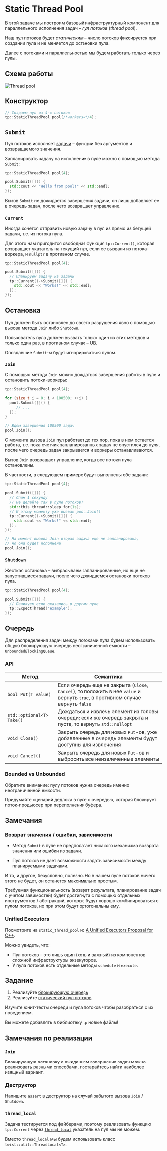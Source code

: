# Static Thread Pool

В этой задаче мы построим базовый инфраструктурный компонент для параллельного исполнения задач – _пул потоков_ (_thread pool_).

Наш пул потоков будет _статическим_ – число потоков фиксируется при создании пула и не меняется до остановки пула.

Далее с потоками и параллельностью мы будем работать только через пулы.

## Схема работы

![Thread pool](images/thread_pool.png)

## Конструктор

```cpp
// Создаем пул из 4-х потоков
tp::StaticThreadPool pool{/*workers=*/4};
```

## `Submit`

Пул потоков исполняет [задачи](tp/task.hpp) – функции без аргументов и возвращаемого значения.

Запланировать задачу на исполнение в пуле можно с помощью метода `Submit`:

```cpp
tp::StaticThreadPool pool{4};

pool.Submit([]() {
  std::cout << "Hello from pool!" << std::endl;
});
```

Вызов `Submit` не дожидается завершения задачи, он лишь добавляет ее в очередь задач, после чего возвращает управление.

### `Current`

Иногда хочется отправить новую задачу в пул из прямо из бегущей задачи, т.е. из потока пула. 

Для этого нам пригодится свободная функция `tp::Current()`, которая возвращает указатель на текущий пул, если ее вызвали из потока-воркера, и `nullptr` в противном случае.

```cpp
tp::StaticThreadPool pool{4};

pool.Submit([]() {
  // Планируем задачу из задачи
  tp::Current()->Submit([]() {
    std::cout << "Works!" << std::endl;
  });
});
```

## Остановка

Пул должен быть остановлен до своего разрушения явно с помощью вызова метода `Join` либо `Shutdown`.

Пользователь пула должен вызвать только один из этих методов и только один раз, в противном случае – UB.

Опоздавшие `Submit`-ы будут игнорироваться пулом.

### `Join`

С помощью метода `Join` можно дождаться завершения работы в пуле и остановить потоки-воркеры:

```cpp
tp::StaticThreadPool pool{4};

for (size_t i = 0; i < 100500; ++i) {
  pool.Submit([]() {
     // ...
  });
}

// Ждем завершения 100500 задач
pool.Join();
```

С момента вызова `Join` пул работает до тех пор, пока в нем остается работа, т.е. пока счетчик запланированных задач не опустился до нуля, после чего очередь задач закрывается и воркеры останавливаются.

Вызов `Join` возвращает управление, когда все потоки пула остановлены.

В частности, в следующем примере будут выполнены обе задачи:

```cpp
tp::StaticThreadPool pool{4};

pool.Submit([]() {
  // Спим 1 секунду
  // Не делайте так в пуле потоков!
  std::this_thread::sleep_for(1s);
  // К этому моменту уже вызван pool.Join()
  tp::Current()->Submit([]() {
    std::cout << "Works!" << std::endl;
  });
});

// На момент вызова Join вторая задача еще не запланирована,
// но она будет исполнена
pool.Join();
```

### `Shutdown`

Жесткая остановка – выбрасываем запланированные, но еще не запустившиеся задачи, после чего дожидаемся остановки потоков пула.

```cpp
tp::StaticThreadPool pool{4};

pool.Submit([]() {
  // Паникуем если оказались в другом пуле
  tp::ExpectThread("example");
});
```

## Очередь

Для распределения задач между потоками пула будем использовать общую блокирующую очередь неограниченной емкости – `UnboundedBlockingQueue`.

### API

| Метод | Семантика |
|---|---|
| `bool Put(T value)` | Если очередь еще не закрыта (`Close`, `Cancel`), то положить в нее `value` и вернуть `true`, в противном случае вернуть `false` |
| `std::optional<T> Take()` | Дождаться и извлечь элемент из головы очереди; если же очередь закрыта и пуста, то вернуть `std::nullopt` |
| `void Close()` | Закрыть очередь для новых `Put`-ов, уже добавленные в очередь элементы будут доступны для извлечения |
| `void Cancel()` | Закрыть очередь для новых `Put`-ов и выбросить все неизвлеченные элементы

### Bounded vs Unbounded

Обратите внимание: пулу потоков нужна очередь именно неограниченной емкости.

Придумайте сценарий дедлока в пуле с очередью, которая блокирует поток-продьюсер при переполнении буфера.


## Замечания

### Возврат значения / ошибки, зависимости

- Метод `Submit` в пуле не предполагает никакого механизма возврата значения или ошибки из задачи.

- Пул потоков не дает возможности задать зависимости между планируемыми задачами.

И то, и другое, безусловно, полезно. Но в нашем пуле потоков ничего этого не будет, он останется максимально простым.

Требуемая функциональность (возврат результата, планирование задач с учетом завимостей) будет достигнута с помощью отдельных инструментов / абстракций, которые будут хорошо комбинироваться с пулом потоков, но при этом будут ортогональны ему.

### Unified Executors

Посмотрите на `static_thread_pool` из [A Unified Executors Proposal for C++](http://www.open-std.org/jtc1/sc22/wg21/docs/papers/2020/p0443r14.html).

Можно увидеть, что:

- Пул потоков – это лишь один (хоть и важный) из компонентов сложной инфраструктуры экзекуторов.
- У пула потоков есть отдельные методы `schedule` и `execute`.

## Задание

1) Реализуйте [блокирующую очередь](tp/blocking_queue.hpp)
2) Реализуйте [статический пул потоков](tp/static_thread_pool.hpp)

Изучите юнит-тесты очереди и пула потоков чтобы разобраться с их поведением.

Вы можете добавлять в библиотеку `tp` новые файлы!

## Замечания по реализации

### `Join`

Блокирующую остановку с ожиданием завершения задач можно реализовать разными способами, постарайтесь найти наиболее изящный вариант.

### Деструктор

Напишите `assert` в деструктор на случай забытого вызова `Join` / `Shutdown`.

### `thread_local`

Задача тестируется под файберами, поэтому реализовать функцию `tp::Current` через [`thread_local`](https://en.cppreference.com/w/cpp/keyword/thread_local) указатель на пул мы не можем.

Вместо `thread_local` мы будем использовать класс `twist::util::ThreadLocal<T>`.
